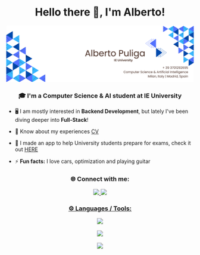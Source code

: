 <h1 align="center">Hello there 👋, I'm Alberto!</h1>

![Header](<alberto Puliga.png>)
<h3 align="center">🎓 I'm a Computer Science & AI student at IE University</h3>

- 🖥️ I am mostly interested in **Backend Development**, but lately I've been diving deeper into **Full-Stack**!

- 📄 Know about my experiences [CV](https://drive.google.com/file/d/1XhHqWlM6f4WcQLSIaX3-UcRQU4PI4arD/view?usp=sharing)

- 🚀 I made an app to help University students prepare for exams, check it out [HERE](https://quiz-u.streamlit.app/)

- ⚡ **Fun facts:** I love cars, optimization and playing guitar

<h3 align="center">🌐 Connect with me:</h3>
<div align="center">
    <a href="mailto:apuliga.ieu2022@student.ie.edu " target="_blank">
        <img src="https://img.shields.io/badge/Gmail-D14836?style=for-the-badge&logo=gmail&logoColor=white"/>
    </a>
    <a href="https://www.linkedin.com/in/alberto-puliga/" target="_blank">
        <img src="https://img.shields.io/badge/LinkedIn-0077B5?style=for-the-badge&logo=linkedin&logoColor=white"/>
</div>


<h3 align="center">⚙️ Languages / Tools:</h3>

<p align="center">
  <a href="https://skillicons.dev">
    <img src="https://skillicons.dev/icons?i=py,django,fastapi,flask,sklearn,pytorch,tensorflow" />
  </a>
</p>
<p align="center">
  <a href="https://skillicons.dev">
    <img src="https://skillicons.dev/icons?i=js,ts,nextjs,react,html,css,tailwind" />
  </a>
</p>
<p align="center">
  <a href="https://skillicons.dev">
    <img src="https://skillicons.dev/icons?i=c,cpp,mysql,postgres,git,docker,azure" />
  </a>
</p>


</p>

</div>
